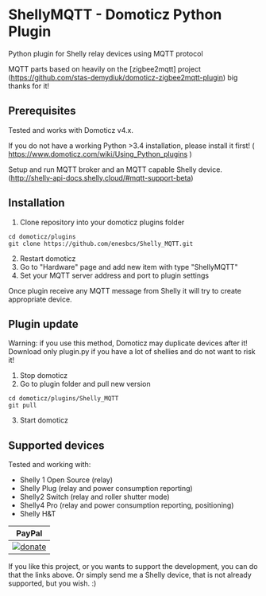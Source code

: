 # ShellyMQTT - Domoticz Python Plugin
Python plugin for Shelly relay devices using MQTT protocol

MQTT parts based on heavily on the [zigbee2mqtt] project (https://github.com/stas-demydiuk/domoticz-zigbee2mqtt-plugin) 
big thanks for it!

## Prerequisites

Tested and works with Domoticz v4.x.

If you do not have a working Python >3.4 installation, please install it first! ( https://www.domoticz.com/wiki/Using_Python_plugins )

Setup and run MQTT broker and an MQTT capable Shelly device. (http://shelly-api-docs.shelly.cloud/#mqtt-support-beta)

## Installation

1. Clone repository into your domoticz plugins folder
```
cd domoticz/plugins
git clone https://github.com/enesbcs/Shelly_MQTT.git
```
2. Restart domoticz
3. Go to "Hardware" page and add new item with type "ShellyMQTT"
4. Set your MQTT server address and port to plugin settings

Once plugin receive any MQTT message from Shelly it will try to create appropriate device.

## Plugin update

Warning: if you use this method, Domoticz may duplicate devices after it! Download only plugin.py if you have a lot of shellies and do not want to risk it!

1. Stop domoticz
2. Go to plugin folder and pull new version
```
cd domoticz/plugins/Shelly_MQTT
git pull
```
3. Start domoticz

## Supported devices

Tested and working with:
 - Shelly 1 Open Source (relay)
 - Shelly Plug (relay and power consumption reporting)
 - Shelly2 Switch (relay and roller shutter mode)
 - Shelly4 Pro (relay and power consumption reporting, positioning)
 - Shelly H&T


| PayPal |
|-------|
|  [![donate](https://img.shields.io/badge/donate-PayPal-blue.svg)](https://www.paypal.me/rpieasy) |
If you like this project, or you wants to support the development, you can do that the links above. Or simply send me a Shelly device, that is not already supported, but you wish. :)
